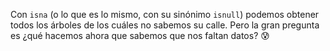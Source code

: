 Con `isna` (o lo que es lo mismo, con su sinónimo `isnull`) podemos  obtener todos los árboles de los cuáles no sabemos su calle. Pero la gran pregunta es ¿qué hacemos ahora que sabemos que nos faltan datos? 😰
